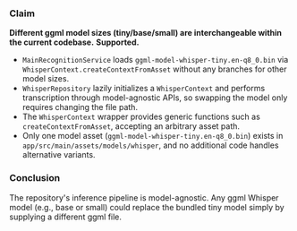 ### Claim
**Different ggml model sizes (tiny/base/small) are interchangeable within the current codebase.**
**Supported.**
- `MainRecognitionService` loads `ggml-model-whisper-tiny.en-q8_0.bin` via `WhisperContext.createContextFromAsset` without any branches for other model sizes.
- `WhisperRepository` lazily initializes a `WhisperContext` and performs transcription through model-agnostic APIs, so swapping the model only requires changing the file path.
- The `WhisperContext` wrapper provides generic functions such as `createContextFromAsset`, accepting an arbitrary asset path.
- Only one model asset (`ggml-model-whisper-tiny.en-q8_0.bin`) exists in `app/src/main/assets/models/whisper`, and no additional code handles alternative variants.

### Conclusion
The repository's inference pipeline is model-agnostic. Any ggml Whisper model (e.g., base or small) could replace the bundled tiny model simply by supplying a different ggml file.
